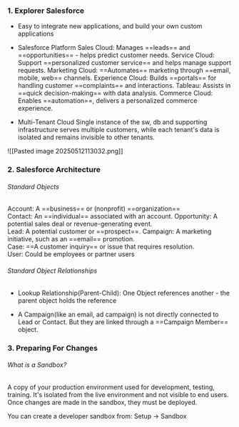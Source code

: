 ### 1. Explorer Salesforce

- Easy to integrate new applications, and build your own custom applications

- Salesforce Platform
	Sales Cloud: Manages ==leads== and ==opportunities== - helps predict customer needs.
	Service Cloud: Support ==personalized customer service== and helps manage support requests. 
	Marketing Cloud: ==Automates== marketing through ==email, mobile, web== channels.
	Experience Cloud: Builds ==portals== for handling customer ==complaints== and interactions.
	Tableau:  Assists in ==quick decision-making== with data analysis.
	Commerce Cloud: Enables ==automation==, delivers a personalized commerce experience.

- Multi-Tenant Cloud
	Single instance of the sw, db and supporting infrastructure serves multiple customers, while each tenant's data is isolated and remains invisible to other tenants.

![[Pasted image 20250512113032.png]]


### 2. Salesforce Architecture

###### Standard Objects

Account: A ==business== or (nonprofit) ==organization==  
Contact: An ==individual== associated with an account.
Opportunity: A potential sales deal or revenue-generating event.  
Lead: A potential customer or ==prospect==.
Campaign: A marketing initiative, such as an ==email== promotion.  
Case: ==A customer inquiry== or issue that requires resolution.  
User: Could be employees or partner users

###### Standard Object Relationships

- Lookup Relationship(Parent-Child):  One Object references another - the parent object holds the reference

- A Campaign(like an email, ad campaign) is not directly connected to Lead or Contact. But they are linked through a ==Campaign Member== object.

### 3. Preparing For Changes

###### What is a Sandbox?
A copy of your production environment used for development, testing, training.
It's isolated from the live environment and not visible to end users.
Once changes are made in the sandbox, they must be deployed.

You can create a developer sandbox from:
Setup -> Sandbox 


